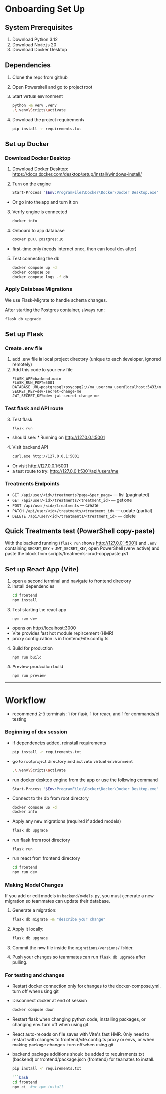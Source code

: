 # Onboarding Set Up
## System Prerequisites
1. Download Python 3.12
2. Download Node.js 20
3. Download Docker Desktop

## Dependencies
1. Clone the repo from github

2. Open Powershell and go to project root

3. Start virtual environment
    ```bash
    python -m venv .venv 
    .\.venv\Scripts\activate 

4. Download the project requirements
    ```bash
    pip install -r requirements.txt 

## Set up Docker

### Download Docker Desktop
1. Download Docker Desktop: https://docs.docker.com/desktop/setup/install/windows-install/

2. Turn on the engine
    ```bash
    Start-Process "$Env:ProgramFiles\Docker\Docker\Docker Desktop.exe"
- Or go into the app and turn it on
    
3. Verify engine is connected
    ```bash
    docker info

4. Onboard to app database
    ```bash
    docker pull postgres:16      
- first-time only (needs internet once, then can local dev after)
    
5. Test connecting the db
    ```bash
    docker compose up -d
    docker compose ps
    docker compose logs -f db

### Apply Database Migrations
We use Flask-Migrate to handle schema changes.  

After starting the Postgres container, always run:
```bash
flask db upgrade
```


## Set up Flask
### Create .env file
1. add .env file in local project directory (unique to each developer, ignored remotely)
2. Add this code to your env file
    ```env
    FLASK_APP=backend.main
    FLASK_RUN_PORT=5001
    DATABASE_URL=postgresql+psycopg2://ma_user:ma_user@localhost:5433/med_assist_db
    SECRET_KEY=dev-secret-change-me
    JWT_SECRET_KEY=dev-jwt-secret-change-me

### Test flask and API route 
3. Test flask
    ```bash
    flask run
- should see: * Running on http://127.0.0.1:5001

4. Visit backend API
    ``` bash
    curl.exe http://127.0.0.1:5001
- Or visit http://127.0.0.1:5001
- a test route to try: http://127.0.0.1:5001/api/users/me

### Treatments Endpoints
- `GET /api/user/<id>/treatments?page=&per_page=` — list (paginated)
- `GET /api/user/<id>/treatments/<treatment_id>` — get one
- `POST /api/user/<id>/treatments` — create
- `PATCH /api/user/<id>/treatments/<treatment_id>` — update (partial)
- `DELETE /api/user/<id>/treatments/<treatment_id>` — delete


## Quick Treatments test (PowerShell copy-paste)

With the backend running (`flask run` shows http://127.0.0.1:5001) and `.env` containing `SECRET_KEY` + `JWT_SECRET_KEY`, open PowerShell (venv active) and paste the block from scripts/treatments-crud-copypaste.ps1


## Set up React App (Vite)
1. open a second terminal and navigate to frontend directory
2. install dependencies
    ```bash
    cd frontend
    npm install

3. Test starting the react app
    ```bash
    npm run dev
- opens on http://localhost:3000
- Vite provides fast hot module replacement (HMR)
- proxy configuration is in frontend/vite.config.ts

4. Build for production
    ```bash
    npm run build
    ```

5. Preview production build
    ```bash
    npm run preview
    ```
---



# Workflow

- recommend 2-3 terminals: 1 for flask, 1 for react, and 1 for commands/cl testing

### Beginning of dev session
- If dependencies added, reinstall requirements
    ```bash
    pip install -r requirements.txt

- go to rootproject directory and activate virtual environment
    ```bash
    .\.venv\Scripts\activate 

- run docker desktop engine from the app or use the following command
    ```bash
    Start-Process "$Env:ProgramFiles\Docker\Docker\Docker Desktop.exe"

- Connect to the db from root directory
    ```bash
    docker compose up -d
    docker info

- Apply any new migrations (required if added models)
    ```bash
    flask db upgrade

- run flask from root directory
    ```bash
    flask run

- run react from frontend directory
    ```bash
    cd frontend
    npm run dev

### Making Model Changes
If you add or edit models in `backend/models.py`, you must generate a new migration so teammates can update their database.

1. Generate a migration:
    ```bash
    flask db migrate -m "describe your change"
    ```

2. Apply it locally:
    ```bash
    flask db upgrade
    ```

3. Commit the new file inside the `migrations/versions/` folder.  
4. Push your changes so teammates can run `flask db upgrade` after pulling.


### For testing and changes
 - Restart docker connection only for changes to the docker-compose.yml. turn off when using git
 - Disconnect docker at end of session
    ```bash
    docker compose down

- Restart flask when changing python code, installing packages, or changing env. turn off when using git

- React auto-reloads on file saves with Vite's fast HMR. Only need to restart with changes to frontend/vite.config.ts proxy or envs, or when making package changes. turn off when using git

- backend package additions should be added to requirements.txt (backend) or frontend/package.json (frontend) for teamates to install.
    ```bash
    pip install -r requirements.txt

    ```bash
    cd frontend
    npm ci  #or npm install
